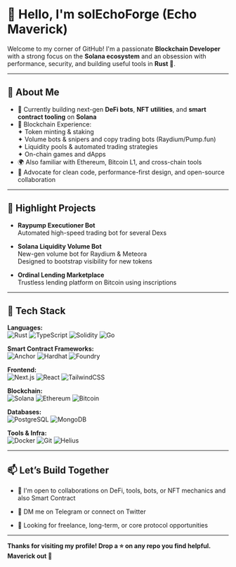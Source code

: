 # 👋 Hello, I'm solEchoForge (Echo Maverick)

Welcome to my corner of GitHub! I'm a passionate **Blockchain Developer** with a strong focus on the **Solana ecosystem** and an obsession with performance, security, and building useful tools in **Rust 🦀**.

---

## 🧠 About Me

- 🔭 Currently building next-gen **DeFi bots**, **NFT utilities**, and **smart contract tooling** on **Solana**
- 🧪 Blockchain Experience:  
  ✦ Token minting & staking  
  ✦ Volume bots & snipers and copy trading bots (Raydium/Pump.fun)  
  ✦ Liquidity pools & automated trading strategies  
  ✦ On-chain games and dApps  
- 🌍 Also familiar with Ethereum, Bitcoin L1, and cross-chain tools  
- 🔐 Advocate for clean code, performance-first design, and open-source collaboration

---

## 🚀 Highlight Projects

- **Raypump Executioner Bot**  
  Automated high-speed trading bot for several Dexs

- **Solana Liquidity Volume Bot**  
  New-gen volume bot for Raydium & Meteora  
  Designed to bootstrap visibility for new tokens

- **Ordinal Lending Marketplace**  
  Trustless lending platform on Bitcoin using inscriptions

---

## 🧰 Tech Stack

**Languages:**  
![Rust](https://img.shields.io/badge/Rust-black?style=flat&logo=rust&logoColor=white) ![TypeScript](https://img.shields.io/badge/TypeScript-3178C6?style=flat&logo=typescript&logoColor=white) ![Solidity](https://img.shields.io/badge/Solidity-363636?style=flat&logo=solidity&logoColor=white) ![Go](https://img.shields.io/badge/Go-00ADD8?style=flat&logo=go&logoColor=white)

**Smart Contract Frameworks:**  
![Anchor](https://img.shields.io/badge/Anchor-%235F3DC4?style=flat&logo=solana&logoColor=white) ![Hardhat](https://img.shields.io/badge/Hardhat-2E2E2E?style=flat&logo=ethereum&logoColor=white) ![Foundry](https://img.shields.io/badge/Foundry-black?style=flat&logo=foundry&logoColor=white)

**Frontend:**  
![Next.js](https://img.shields.io/badge/Next.js-black?style=flat&logo=next.js) ![React](https://img.shields.io/badge/React-20232A?style=flat&logo=react&logoColor=61DAFB) ![TailwindCSS](https://img.shields.io/badge/TailwindCSS-38B2AC?style=flat&logo=tailwind-css&logoColor=white)

**Blockchain:**  
![Solana](https://img.shields.io/badge/Solana-3F3F3F?style=flat&logo=solana&logoColor=00FFA3) ![Ethereum](https://img.shields.io/badge/Ethereum-3C3C3D?style=flat&logo=ethereum&logoColor=white) ![Bitcoin](https://img.shields.io/badge/Bitcoin-F7931A?style=flat&logo=bitcoin&logoColor=white)

**Databases:**  
![PostgreSQL](https://img.shields.io/badge/PostgreSQL-336791?style=flat&logo=postgresql&logoColor=white) ![MongoDB](https://img.shields.io/badge/MongoDB-4EA94B?style=flat&logo=mongodb&logoColor=white)

**Tools & Infra:**  
![Docker](https://img.shields.io/badge/Docker-2496ED?style=flat&logo=docker&logoColor=white) ![Git](https://img.shields.io/badge/Git-F05032?style=flat&logo=git&logoColor=white) ![Helius](https://img.shields.io/badge/Helius-purple?style=flat)

---

## 📫 Let’s Build Together

- 💬 I'm open to collaborations on DeFi, tools, bots, or NFT mechanics and also Smart Contract

- 📩 DM me on Telegram or connect on Twitter

- 🔗 Looking for freelance, long-term, or core protocol opportunities

---

**Thanks for visiting my profile! Drop a ⭐ on any repo you find helpful.
Maverick out 🚀**
